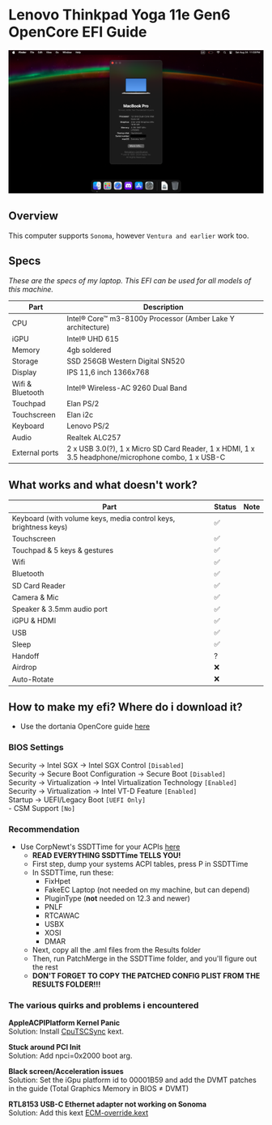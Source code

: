 # Lenovo Thinkpad Yoga 11e Gen6 OpenCore EFI Guide

<p align="center">
  <img src="./screenshot/AboutMac.png" style="margin: auto;"/>
</p>

## Overview

This computer supports `Sonoma`, however `Ventura and earlier` work too.      

## Specs

<p><i>These are the specs of my laptop. This EFI can be used for all models of this machine.</i></p>

| Part             | Description                                                                                                    |
| ---------------- | -------------------------------------------------------------------------------------------------------------- |
| CPU              | Intel® Core™ m3-8100y Processor (Amber Lake Y architecture)                                                                              |
| iGPU             | Intel® UHD 615                                                                                                  |
| Memory           | 4gb soldered                                                                                |
| Storage          | SSD 256GB Western Digital SN520                                                                                |
| Display          | IPS 11,6 inch 1366x768                                                                                        |
| Wifi & Bluetooth | Intel® Wireless-AC 9260 Dual Band                                                                              |
| Touchpad         | Elan PS/2                                                                                                        |
| Touchscreen         | Elan i2c                                                                                                        |
| Keyboard         | Lenovo PS/2                                                                                                        |
| Audio            | Realtek ALC257                                                                                                 |
| External ports   | 2 x USB 3.0(?), 1 x Micro SD Card Reader, 1 x HDMI, 1 x 3.5 headphone/microphone combo, 1 x USB-C |

<h2>What works and what doesn't work?</h2>

| Part                                              | Status | Note                                                                               |
| ------------------------------------------------- | ------ | ---------------------------------------------------------------------------------- |
| Keyboard (with volume keys, media control keys, brightness keys) | ✅     |                                              |
| Touchscreen                                        | ✅     |                                                                                    |
| Touchpad & 5 keys & gestures                      | ✅     |  |
| Wifi                                              | ✅     |                                                                                    |
| Bluetooth                                         | ✅     |                                                                                    |
| SD Card Reader                                    | ✅     |                                                                                    |
| Camera & Mic                                      | ✅     |                                                                                   |
| Speaker & 3.5mm audio port                        | ✅     |                                                                                    |
| iGPU & HDMI                                 | ✅     |                                                                                    |
| USB                                               | ✅     |                                                                                    |
| Sleep                                             | ✅     |                                                                                    |
| Handoff                                           | ?     |                                                                                    |
| Airdrop                                           | ❌     |                                                                                    |
| Auto-Rotate                                           | ❌     |                                                                                    |

## How to make my efi? Where do i download it?
  - Use the dortania OpenCore guide [here](https://dortania.github.io/OpenCore-Install-Guide/)

### BIOS Settings
  Security -> Intel SGX -> Intel SGX Control `[Disabled]`                                      
  Security -> Secure Boot Configuration -> Secure Boot `[Disabled]`                                      
  Security -> Virtualization -> Intel Virtualization Technology `[Enabled]`                                      
  Security -> Virtualization -> Intel VT-D Feature `[Enabled]`                                      
  Startup -> UEFI/Legacy Boot `[UEFI Only]`                                                                           
              - CSM Support `[No]`                                                                                        
  
### Recommendation
  - Use CorpNewt's SSDTTime for your ACPIs [here](https://github.com/corpnewt/SSDTTime)
      - <strong>READ EVERYTHING SSDTTime TELLS YOU!</strong>
      - First step, dump your systems ACPI tables, press P in SSDTTime
      - In SSDTTime, run these:
          - FixHpet
          - FakeEC Laptop (not needed on my machine, but can depend)
          - PluginType (<strong>not</strong> needed on 12.3 and newer)
          - PNLF
          - RTCAWAC
          - USBX
          - XOSI
          - DMAR
      - Next, copy all the .aml files from the Results folder
      - Then, run PatchMerge in the SSDTTime folder, and you'll figure out the rest
      - <strong>DON'T FORGET TO COPY THE PATCHED CONFIG PLIST FROM THE RESULTS FOLDER!!!</strong>

### The various quirks and problems i encountered
  <strong>AppleACPIPlatform Kernel Panic</strong>                                                          
      Solution: Install [CpuTSCSync](https://github.com/acidanthera/CpuTscSync/releases/) kext.
      
  <strong>Stuck around PCI Init</strong>                                                                              
      Solution: Add npci=0x2000 boot arg.

  <strong>Black screen/Acceleration issues</strong>                                                      
      Solution: Set the iGpu platform id to 00001B59 and add the DVMT patches in the guide (Total Graphics Memory in BIOS ≠ DVMT)

  <strong>RTL8153 USB-C Ethernet adapter not working on Sonoma</strong>  
      Solution: Add this kext [ECM-override.kext](https://github.com/dortania/OpenCore-Legacy-Patcher/blob/main/payloads/Kexts/Misc/ECM-Override-v1.0.0.zip)
